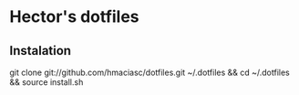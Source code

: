 # Hector's dotfiles
## Instalation
git clone git://github.com/hmaciasc/dotfiles.git ~/.dotfiles && cd ~/.dotfiles && source install.sh
